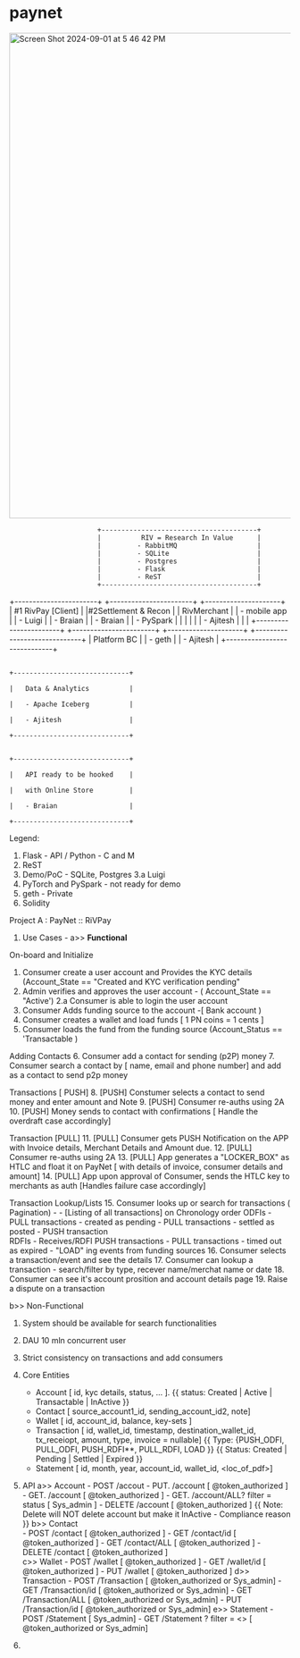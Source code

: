 # paynet

<img width="869" alt="Screen Shot 2024-09-01 at 5 46 42 PM" src="https://github.com/user-attachments/assets/52c5a4cc-9742-4600-ae1d-c01300c65828">

                          +---------------------------------------+
                          |          RIV = Research In Value      |
                          |         - RabbitMQ                    |
                          |         - SQLite                      |
                          |         - Postgres                    |
                          |         - Flask                       |
                          |         - ReST                        |
                          +---------------------------------------+
                                   
+-----------------------+   +-----------------------+  +---------------------+    
| #1  RivPay [Client]   |   |#2Settlement & Recon    |  |  RivMerchant        |
|  - mobile app         |   |  - Luigi               |  |  - Braian           |
|  - Braian             |   |  - PySpark             |  |                     |
|                       |   |  - Ajitesh             |  |                     |
+-----------------------+   +-----------------------+  +---------------------+      +-----------------------------+
                                                                                    |   Platform BC               |
                                                                                    |   - geth                    |
                                                                                    |   - Ajitesh                 |
                                                                                    +-----------------------------+
                                  
                                                                                    +-----------------------------+
                                                                                    |   Data & Analytics          |
                                                                                    |   - Apache Iceberg          |
                                                                                    |   - Ajitesh                 |
                                                                                   +-----------------------------+
                                  
                                                                                   +-----------------------------+
                                                                                   |   API ready to be hooked    |
                                                                                   |   with Online Store         |
                                                                                   |   - Braian                  |
                                                                                   +-----------------------------+
     
Legend:
1. Flask - API / Python - C and M
2. ReST
3. Demo/PoC - SQLite, Postgres
3.a Luigi
4. PyTorch and PySpark - not ready for demo
5. geth - Private
6. Solidity



Project A : PayNet :: RiVPay


1. Use Cases -
a>> **Functional** 
 
On-board and Initialize
   1. Consumer create a user account and Provides the KYC details (Account_State == "Created and KYC verification pending"
   2. Admin verifies and approves the user account - ( Account_State == "Active')
   2.a Consumer is able to login the user account
   3. Consumer Adds funding source to the account -[ Bank account ) 
   4. Consumer creates a wallet  and load funds [ 1 PN coins = 1 cents ]
   5. Consumer loads the fund from the funding source (Account_Status == 'Transactable )

Adding Contacts
   6. Consumer add a contact for sending (p2P) money 
   7. Consumer search a contact by [ name, email and phone number] and add as a contact to send p2p money 

Transactions [ PUSH]
   8. [PUSH] Constumer selects a contact to send money and enter amount and Note
   9. [PUSH] Consumer re-auths using 2A 
   10. [PUSH] Money sends to contact with confirmations [ Handle the overdraft case accordingly]

Transaction [PULL]
   11. [PULL] Consumer gets PUSH Notification on the APP with Invoice details, Merchant Details and Amount due. 
   12. [PULL] Consumer re-auths using 2A 
   13. [PULL] App generates a "LOCKER_BOX" as HTLC and float it on PayNet [ with details of invoice, consumer details and amount]
   14. [PULL] App upon approval of Consumer, sends the HTLC key to merchants as auth [Handles failure case accordingly]

Transaction Lookup/Lists
   15. Consumer looks up or search for transactions ( Pagination) - 
         - [Listing of all transactions] on Chronology order
            ODFIs
              - PULL transactions - created as pending 
              - PULL transactions - settled as posted 
              - PUSH transaction  
            RDFIs
              - Receives/RDFI PUSH transactions
              - PULL transactions - timed out as expired
              - "LOAD" ing events from funding sources
   16. Consumer selects a transaction/event and see the details 
   17. Consumer can lookup a transaction - search/filter by type, recever name/merchat name or date
   18. Consumer can see it's account prosition and account details page
   19. Raise a dispute on a transaction
   

b>> Non-Functional

1. System should be available for search functionalities 
2. DAU 10 mln concurrent user 
3. Strict consistency on transactions and add consumers  


2. Core Entities
    - Account [ id, kyc details, status, ... ].  {{ status: Created | Active | Transactable | InActive }}
    - Contact [ source_account1_id, sending_account_id2, note]
    - Wallet [ id, account_id, balance, key-sets ] 
    - Transaction [ id, wallet_id, timestamp, destination_wallet_id, tx_receiopt, amount, type, invoice = nullable] 
         {{ Type: {PUSH_ODFI, PULL_ODFI, PUSH_RDFI**, PULL_RDFI, LOAD }}
         {{ Status: Created | Pending | Settled | Expired }}
    - Statement [ id, month, year, account_id, wallet_id, <loc_of_pdf>]


3. API 
   a>> Account
       - POST  /accout
       - PUT.  /account [ @token_authorized ] 
       - GET. /account  [ @token_authorized ]
       - GET. /account/ALL? filter = status  [ Sys_admin ]
       - DELETE /account [ @token_authorized ] {{ Note: Delete will NOT delete account but make it InActive - Compliance reason }}
   b>> Contact  
       - POST /contact [ @token_authorized ] 
       - GET /contact/id [ @token_authorized ] 
       - GET /contact/ALL [ @token_authorized ] 
       - DELETE /contact [ @token_authorized ]  
   c>> Wallet
       - POST /wallet [ @token_authorized ] 
       - GET /wallet/id [ @token_authorized ] 
       - PUT /wallet [ @token_authorized ] 
   d>> Transaction 
       - POST /Transaction [ @token_authorized or Sys_admin] 
       - GET /Transaction/id [ @token_authorized or Sys_admin] 
       - GET /Transaction/ALL [ @token_authorized or Sys_admin]
       - PUT /Transaction/id [ @token_authorized or Sys_admin]
   e>> Statement 
       - POST /Statement  [ Sys_admin] 
       - GET /Statement ? filter = <> [ @token_authorized or Sys_admin]
       
  5. 

   
